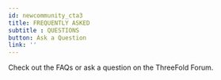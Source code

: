```yaml
---
id: newcommunity_cta3
title: FREQUENTLY ASKED  
subtitle : QUESTIONS
button: Ask a Question
link: ''
---
```

Check out the FAQs or ask a question on the ThreeFold Forum.



